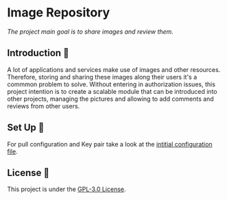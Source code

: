 # Image Repository

_The project main goal is to share images and review them._

## Introduction 📖

A lot of applications and services make use of images and other resources. Therefore, storing and sharing these images along their users it's a commmon problem to solve.
Without entering in authorization issues, this project intention is to create a scalable module that can be introduced into other projects, managing the pictures and allowing to add comments and reviews from other users.

## Set Up 🚀

For pull configuration and Key pair take a look at the [intitial configuration file](/doc/Initial%20Set-Up.md).

## License 📄

This project is under the [GPL-3.0 License](LICENSE.md).
